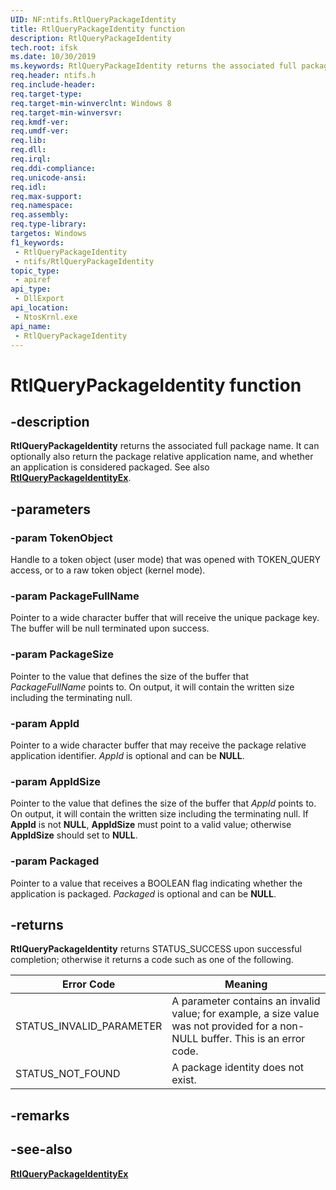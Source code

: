 ```yaml
---
UID: NF:ntifs.RtlQueryPackageIdentity
title: RtlQueryPackageIdentity function
description: RtlQueryPackageIdentity
tech.root: ifsk
ms.date: 10/30/2019
ms.keywords: RtlQueryPackageIdentity returns the associated full package name, if any, of a token object. It can optionally also return the package relative application name, and whether an application is considered packaged.
req.header: ntifs.h
req.include-header: 
req.target-type: 
req.target-min-winverclnt: Windows 8
req.target-min-winversvr: 
req.kmdf-ver: 
req.umdf-ver: 
req.lib: 
req.dll: 
req.irql: 
req.ddi-compliance: 
req.unicode-ansi: 
req.idl: 
req.max-support: 
req.namespace: 
req.assembly: 
req.type-library: 
targetos: Windows
f1_keywords:
 - RtlQueryPackageIdentity
 - ntifs/RtlQueryPackageIdentity
topic_type:
 - apiref
api_type:
 - DllExport
api_location:
 - NtosKrnl.exe
api_name:
 - RtlQueryPackageIdentity
---
```


# RtlQueryPackageIdentity function


## -description

**RtlQueryPackageIdentity** returns the associated full package name. It can optionally also return the package relative application name, and whether an application is considered packaged. See also [**RtlQueryPackageIdentityEx**](nf-ntifs-rtlquerypackageidentityex.md).

## -parameters

### -param TokenObject

Handle to a token object (user mode) that was opened with TOKEN_QUERY access, or to a raw token object (kernel mode).

### -param PackageFullName

Pointer to a wide character buffer that will receive the unique package key. The buffer will be null terminated upon success.

### -param PackageSize

Pointer to the value that defines the size of the buffer that *PackageFullName* points to. On output, it will contain the written size including the terminating null.

### -param AppId

Pointer to a wide character buffer that may receive the package relative application identifier. *AppId* is optional and can be **NULL**.

### -param AppIdSize

Pointer to the value that defines the size of the buffer that *AppId* points to. On output, it will contain the written size including the terminating null. If **AppId** is not **NULL**, **AppIdSize** must point to a valid value; otherwise **AppIdSize** should set to **NULL**.

### -param Packaged

Pointer to a value that receives a BOOLEAN flag indicating whether the application is packaged. *Packaged* is optional and can be **NULL**.

## -returns

**RtlQueryPackageIdentity** returns STATUS_SUCCESS upon successful completion; otherwise it returns a code such as one of the following.

| Error Code | Meaning |
| ---------- | ------- |
| STATUS_INVALID_PARAMETER | A parameter contains an invalid value; for example, a size value was not provided for a non-NULL buffer. This is an error code. |
| STATUS_NOT_FOUND | A package identity does not exist. |

## -remarks

## -see-also

[**RtlQueryPackageIdentityEx**](nf-ntifs-rtlquerypackageidentityex.md)

